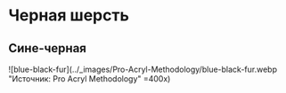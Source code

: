 # Черная шерсть

## Сине-черная

![blue-black-fur](../_images/Pro-Acryl-Methodology/blue-black-fur.webp "Источник: Pro Acryl Methodology" =400x)